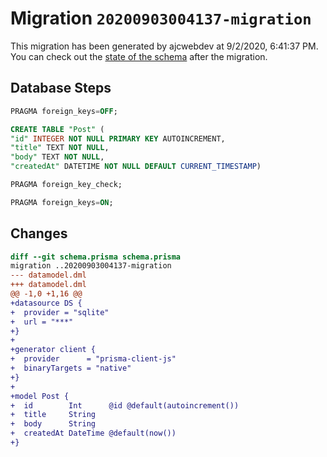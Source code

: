 # Migration `20200903004137-migration`

This migration has been generated by ajcwebdev at 9/2/2020, 6:41:37 PM.
You can check out the [state of the schema](./schema.prisma) after the migration.

## Database Steps

```sql
PRAGMA foreign_keys=OFF;

CREATE TABLE "Post" (
"id" INTEGER NOT NULL PRIMARY KEY AUTOINCREMENT,
"title" TEXT NOT NULL,
"body" TEXT NOT NULL,
"createdAt" DATETIME NOT NULL DEFAULT CURRENT_TIMESTAMP)

PRAGMA foreign_key_check;

PRAGMA foreign_keys=ON;
```

## Changes

```diff
diff --git schema.prisma schema.prisma
migration ..20200903004137-migration
--- datamodel.dml
+++ datamodel.dml
@@ -1,0 +1,16 @@
+datasource DS {
+  provider = "sqlite"
+  url = "***"
+}
+
+generator client {
+  provider      = "prisma-client-js"
+  binaryTargets = "native"
+}
+
+model Post {
+  id        Int      @id @default(autoincrement())
+  title     String
+  body      String
+  createdAt DateTime @default(now())
+}
```


